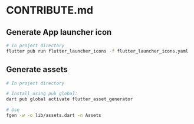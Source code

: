 # CONTRIBUTE.md

## Generate App launcher icon

```bash
# In project directory
flutter pub run flutter_launcher_icons -f flutter_launcher_icons.yaml
```

## Generate assets

```bash
# In project directory

# Install using pub global:
dart pub global activate flutter_asset_generator

# Use
fgen -w -o lib/assets.dart -n Assets 
```
